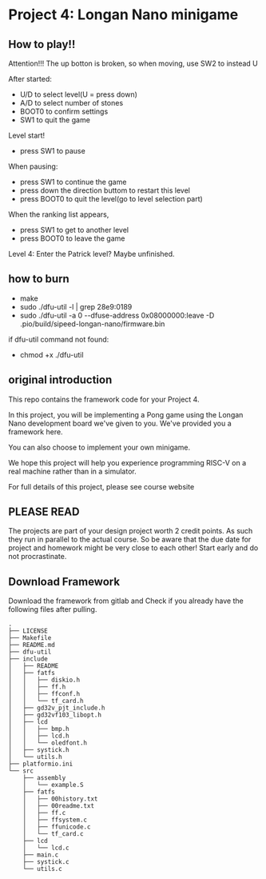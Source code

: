 # Project 4: Longan Nano minigame

## How to play!!
Attention!!!
The up botton is broken, so when moving, use SW2 to instead U

After started:
- U/D to select level(U = press down)
- A/D to select number of stones
- BOOT0 to confirm settings
- SW1 to quit the game

Level start!
- press SW1 to pause

When pausing:
- press SW1 to continue the game
- press down the direction buttom to restart this level
- press BOOT0 to quit the level(go to level selection part)

When the ranking list appears,
- press SW1 to get to another level
- press BOOT0 to leave the game

Level 4:
Enter the Patrick level?
Maybe unfinished.

## how to burn
- make
- sudo ./dfu-util -l | grep 28e9:0189
- sudo ./dfu-util -a 0 --dfuse-address 0x08000000:leave -D .pio/build/sipeed-longan-nano/firmware.bin

if dfu-util command not found:
- chmod +x ./dfu-util



## original introduction
This repo contains the framework code for your Project 4. 

In this project, you will be implementing a Pong game using the Longan Nano development board we've given to you. We've provided you a framework here.

You can also choose to implement your own minigame.

We hope this project will help you experience programming RISC-V on a real machine rather than in a simulator.

For full details of this project, please see course website

## PLEASE READ

The projects are part of your design project worth 2 credit points. As such they run in parallel to the actual course. So be aware that the due date for project and homework might be very close to each other! Start early and do not procrastinate.

## Download Framework

Download the framework from gitlab and Check if you already have the following files after pulling.

```
.
├── LICENSE
├── Makefile
├── README.md
├── dfu-util
├── include
│   ├── README
│   ├── fatfs
│   │   ├── diskio.h
│   │   ├── ff.h
│   │   ├── ffconf.h
│   │   └── tf_card.h
│   ├── gd32v_pjt_include.h
│   ├── gd32vf103_libopt.h
│   ├── lcd
│   │   ├── bmp.h
│   │   ├── lcd.h
│   │   └── oledfont.h
│   ├── systick.h
│   └── utils.h
├── platformio.ini
└── src
    ├── assembly
    │   └── example.S
    ├── fatfs
    │   ├── 00history.txt
    │   ├── 00readme.txt
    │   ├── ff.c
    │   ├── ffsystem.c
    │   ├── ffunicode.c
    │   └── tf_card.c
    ├── lcd
    │   └── lcd.c
    ├── main.c
    ├── systick.c
    └── utils.c
```
